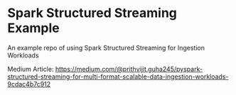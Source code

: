 # Spark Structured Streaming Example

An example repo of using Spark Structured Streaming for Ingestion Workloads

Medium Article: https://medium.com/@prithvijit.guha245/pyspark-structured-streaming-for-multi-format-scalable-data-ingestion-workloads-9cdac4b7c912